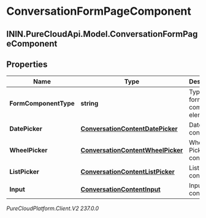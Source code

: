 # ConversationFormPageComponent

## ININ.PureCloudApi.Model.ConversationFormPageComponent

## Properties

|Name | Type | Description | Notes|
|------------ | ------------- | ------------- | -------------|
| **FormComponentType** | **string** | Type of this form component element | [optional] |
| **DatePicker** | [**ConversationContentDatePicker**](ConversationContentDatePicker) | Date Picker content. | [optional] |
| **WheelPicker** | [**ConversationContentWheelPicker**](ConversationContentWheelPicker) | Wheel Picker content. | [optional] |
| **ListPicker** | [**ConversationContentListPicker**](ConversationContentListPicker) | List Picker content. | [optional] |
| **Input** | [**ConversationContentInput**](ConversationContentInput) | Input content. | [optional] |



_PureCloudPlatform.Client.V2 237.0.0_
